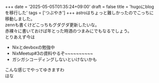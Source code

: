+++
date = '2025-05-05T01:35:24+09:00'
draft = false
title = 'hugoにblogを移行した'
tags = ['つぶやき']
+++
astroはちょっと難しかったのでこっちに移動しました。  
zennも書くけどこっちもグダグダ更新したいな。  
赤裸々に書いておけば年とった時酒のつまみにでもなるでしょう。  
とりあえず今は  
- Nixとdevboxの勉強中
- NixMeetup#3の資料やるぞ~~~~~~~~~~
- ガシガシコーディングしないといけないかも
  
こんな感じでやってゆきますわ  
ほな  
